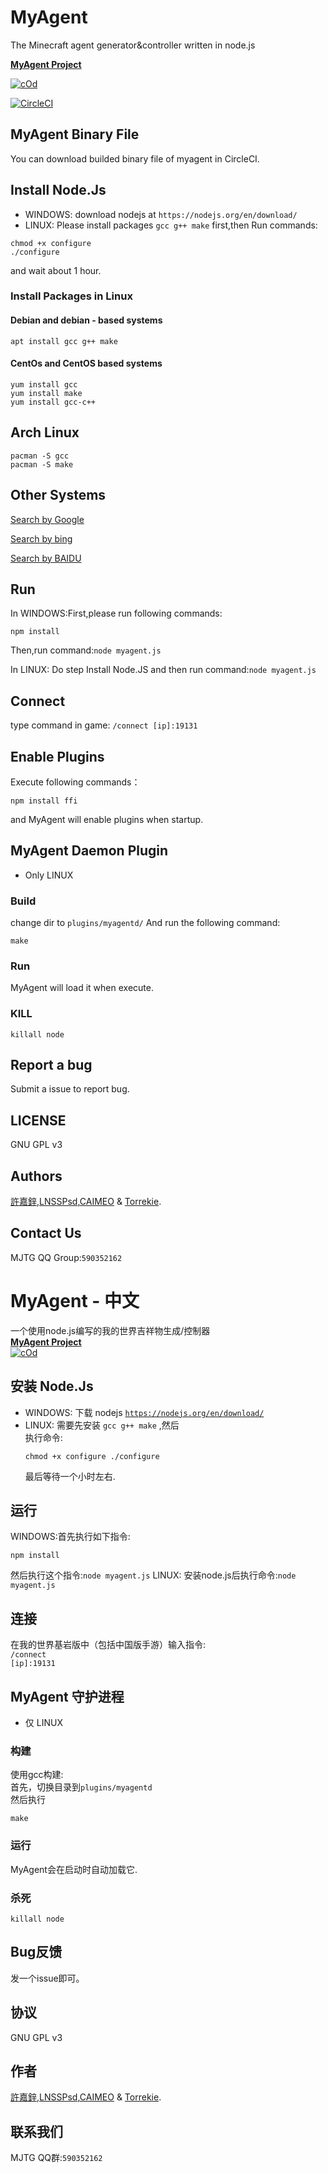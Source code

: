 # MyAgent
The Minecraft agent generator&amp;controller written in node.js

**[MyAgent Project](http://agent.vanillahh.online)**

[![cOd](https://img.shields.io/badge/chat-on%20discord-7289da.svg)](https://discord.gg/ntaa8z8)

[![CircleCI](https://circleci.com/gh/mcpewebsocket-dev/MyAgent.svg?style=svg)](https://circleci.com/gh/mcpewebsocket-dev/MyAgent)
## MyAgent Binary File
You can download builded binary file of myagent in CircleCI.
## Install Node.Js
* WINDOWS: download nodejs at `https://nodejs.org/en/download/`
* LINUX: Please install packages `gcc g++ make` first,then
Run commands:
```
chmod +x configure
./configure
```
and wait about 1 hour.
### Install Packages in Linux
#### Debian and debian - based systems
```
apt install gcc g++ make
```
#### CentOs and CentOS based systems
````
yum install gcc
yum install make
yum install gcc-c++
````
## Arch Linux
````
pacman -S gcc
pacman -S make
````
## Other Systems
[Search by Google](http://google.com)

[Search by bing](http://bing.com)

[Search by BAIDU](http://www.baidu.com)
## Run
In WINDOWS:First,please run following commands:
````
npm install
````
Then,run command:`node myagent.js`

In LINUX: Do step Install Node.JS and then run command:`node myagent.js`
## Connect
type command in game:
`/connect [ip]:19131`
## Enable Plugins
Execute following commands：
````
npm install ffi
````
and MyAgent will enable plugins when startup.
## MyAgent Daemon Plugin
* Only LINUX
### Build
change dir to `plugins/myagentd/`
And run the following command:
````
make
````
### Run
MyAgent will load it when execute.
### KILL
````
killall node
````
## Report a bug
Submit a issue to report bug.
## LICENSE
GNU GPL v3
## Authors
[許嘉鋅](https://github.com/TheXuJiaXin),[LNSSPsd](https://github.com/LNSSPsd),[CAIMEO](https://github.com/CAIMEOX) &amp; [Torrekie](https://github.com/Torrekie).
## Contact Us
MJTG QQ Group:<code>590352162</code>


# MyAgent - 中文
一个使用node.js编写的我的世界吉祥物生成/控制器<br/>
<b><a href="http://agent.vanillahh.online">MyAgent Project</a></b><br/>[![cOd](https://img.shields.io/badge/chat-on%20discord-7289da.svg)](https://discord.gg/ntaa8z8)
## 安装 Node.Js
* WINDOWS: 下载 nodejs <code>https://nodejs.org/en/download/</code>
* LINUX: 需要先安装 <code>gcc g++ make</code> ,然后<br/>
执行命令:<pre><code>chmod +x configure
./configure</code></pre>
最后等待一个小时左右.
## 运行
WINDOWS:首先执行如下指令:<br/>
<pre><code>npm install</code></pre>
然后执行这个指令:<code>node myagent.js</code>
LINUX: 安装node.js后执行命令:<code>node myagent.js</code>
## 连接
在我的世界基岩版中（包括中国版手游）输入指令:<br>
<code>/connect [ip]:19131</code>
## MyAgent 守护进程
* 仅 LINUX
### 构建
使用gcc构建:<br/>
首先，切换目录到<code>plugins/myagentd</code><br/>
然后执行<pre><code>make</code></pre>
### 运行
MyAgent会在启动时自动加载它.
### 杀死
<pre><code>killall node</code></pre>
## Bug反馈
发一个issue即可。
## 协议
GNU GPL v3
## 作者
[許嘉鋅](https://github.com/TheXuJiaXin),[LNSSPsd](https://github.com/LNSSPsd),[CAIMEO](https://github.com/CAIMEOX) &amp; [Torrekie](https://github.com/Torrekie).
## 联系我们
MJTG QQ群:<code>590352162</code>
